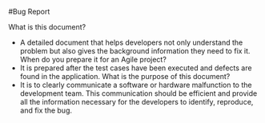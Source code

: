 #Bug Report

What is this document?
- A detailed document that helps developers not only understand the problem but also gives the background information they need to fix it.
When do you prepare it for an Agile project?
- It is prepared after the test cases have been executed and defects are found in the application.
What is the purpose of this document?
- It is to clearly communicate a software or hardware malfunction to the development team. This communication should be efficient and provide all the information necessary for the developers to identify, reproduce, and fix the bug.